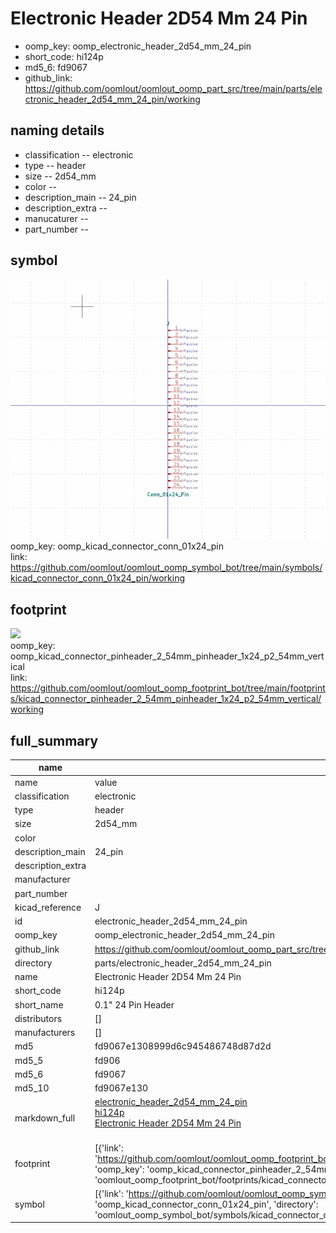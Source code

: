 # Electronic Header 2D54 Mm 24 Pin

  
* oomp_key: oomp_electronic_header_2d54_mm_24_pin 
* short_code: hi124p
* md5_6: fd9067  
* github_link: https://github.com/oomlout/oomlout_oomp_part_src/tree/main/parts/electronic_header_2d54_mm_24_pin/working  
## naming details
* classification -- electronic
* type -- header
* size -- 2d54_mm
* color -- 
* description_main -- 24_pin
* description_extra -- 
* manucaturer -- 
* part_number -- 



## symbol

![](symbol/0/working/working_600.png)  
oomp_key: oomp_kicad_connector_conn_01x24_pin  
link: https://github.com/oomlout/oomlout_oomp_symbol_bot/tree/main/symbols/kicad_connector_conn_01x24_pin/working  

## footprint

![](footprint/0/working/working_600.png)  
oomp_key: oomp_kicad_connector_pinheader_2_54mm_pinheader_1x24_p2_54mm_vertical  
link: https://github.com/oomlout/oomlout_oomp_footprint_bot/tree/main/footprints/kicad_connector_pinheader_2_54mm_pinheader_1x24_p2_54mm_vertical/working  

## full_summary
| name | value | 
| --- | --- | 
| name | value | 
| classification | electronic | 
| type | header | 
| size | 2d54_mm | 
| color |  | 
| description_main | 24_pin | 
| description_extra |  | 
| manufacturer |  | 
| part_number |  | 
| kicad_reference | J | 
| id | electronic_header_2d54_mm_24_pin | 
| oomp_key | oomp_electronic_header_2d54_mm_24_pin | 
| github_link | https://github.com/oomlout/oomlout_oomp_part_src/tree/main/parts/electronic_header_2d54_mm_24_pin/working | 
| directory | parts/electronic_header_2d54_mm_24_pin | 
| name | Electronic Header 2D54 Mm 24 Pin | 
| short_code | hi124p | 
| short_name | 0.1" 24 Pin Header | 
| distributors | [] | 
| manufacturers | [] | 
| md5 | fd9067e1308999d6c945486748d87d2d | 
| md5_5 | fd906 | 
| md5_6 | fd9067 | 
| md5_10 | fd9067e130 | 
| markdown_full | [electronic_header_2d54_mm_24_pin](https://github.com/oomlout/oomlout_oomp_part_src/tree/main/parts/electronic_header_2d54_mm_24_pin/working)<br>[hi124p](https://github.com/oomlout/oomlout_oomp_part_src/tree/main/parts/electronic_header_2d54_mm_24_pin/working)<br>[Electronic Header 2D54 Mm 24 Pin](https://github.com/oomlout/oomlout_oomp_part_src/tree/main/parts/electronic_header_2d54_mm_24_pin/working)<br><br> | 
| footprint | [{'link': 'https://github.com/oomlout/oomlout_oomp_footprint_bot/tree/main/foootprntss/kicad_connector_pinheader_2_54mm_pinheader_1x24_p2_54mm_vertical', 'oomp_key': 'oomp_kicad_connector_pinheader_2_54mm_pinheader_1x24_p2_54mm_vertical', 'directory': 'oomlout_oomp_footprint_bot/footprints/kicad_connector_pinheader_2_54mm_pinheader_1x24_p2_54mm_vertical//working/working.kicad_mod'}] | 
| symbol | [{'link': 'https://github.com/oomlout/oomlout_oomp_symbol_bot/tree/main/symbols/kicad_connector_conn_01x24_pin', 'oomp_key': 'oomp_kicad_connector_conn_01x24_pin', 'directory': 'oomlout_oomp_symbol_bot/symbols/kicad_connector_conn_01x24_pin//working/working.kicad_sym'}] | 
